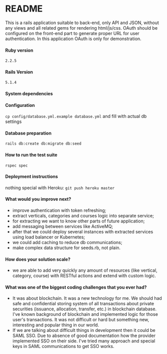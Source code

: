 # README

This is a rails application suitable to back-end, only API and JSON, without any views and all related gems for rendering html/js/css.
OAuth should be configured on the front-end part to generate proper URL for user authentication. In this application OAuth is only for demonstration.

#### Ruby version
`2.2.5`

#### Rails Version
`5.1.4`

#### System dependencies

#### Configuration
`cp config/database.yml.example database.yml` and fill with actual db settings

#### Database preparation
`rails db:create db:migrate db:seed`

#### How to run the test suite
`rspec spec`

#### Deployment instructions
nothing special with Heroku: `git push heroku master`

#### What would you improve next?
- improve authentication with token refreshing;
- extract verticals, categories and courses logic into separate service;
- for extracting we want to know other parts of future application;
- add messaging between services like ActiveMQ;
- after that we could deploy several instances with extracted services using load balancer or Kubernetes;
- we could add caching to reduce db communications;
- make complex data structure for seeds.rb, not plain.

#### How does your solution scale?
- we are able to add very quickly any amount of resources (like vertical, category, course) with RESTful actions and extend with custom logic.

#### What was one of the biggest coding challenges that you ever had?
- It was about blockchain. It was a new technology for me. We should had safe and confidential storing system of all transactions about private securities (issuance, allocation, transfer, etc.) in blockchain database. I've known background of blockchain and implemented logic for those user's transactions. It was not difficult or hard but something new, interesting and popular thing in our world.
- If we are talking about difficult things in development then it could be SAML SSO. Due to absence of good documentation how the provider implemented SSO on their side. I've tried many approach and special keys in SAML communications to get SSO works.
